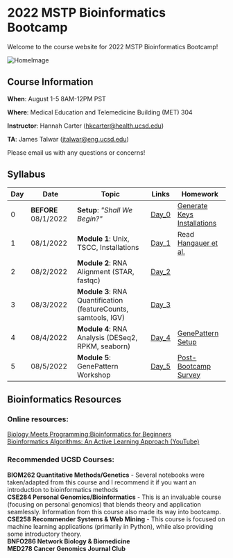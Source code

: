 # 2022 MSTP Bioinformatics Bootcamp
Welcome to the course website for 2022 MSTP Bioinformatics Bootcamp!<br />

![HomeImage](https://imgs.xkcd.com/comics/dna.png)

## Course Information

**When**: August 1-5 8AM-12PM PST

**Where**: Medical Education and Telemedicine Building (MET) 304

**Instructor**: Hannah Carter (hkcarter@health.ucsd.edu)

**TA**: James Talwar (jtalwar@eng.ucsd.edu)

Please email us with any questions or concerns!

## Syllabus

| Day  | Date | Topic | Links | Homework |
| ------------- | ------------- |------------- |------------- |------------- |
| 0 | **BEFORE** 08/1/2022  | **Setup**: *"Shall We Begin?"*  | [Day_0](https://github.com/jvtalwar/2022-MSTP-Bioinformatics-Bootcamp/tree/main/Day_0_Setup) | [Generate Keys](https://github.com/jvtalwar/2022-MSTP-Bioinformatics-Bootcamp/tree/main/Day_0_Setup/Generate_Keys)<br />[Installations](https://github.com/jvtalwar/2022-MSTP-Bioinformatics-Bootcamp/tree/main/Day_0_Setup/Installations)| 
| 1  | 08/1/2022  | **Module 1**: Unix, TSCC, Installations  | [Day_1]()  | Read [Hangauer et al.](https://www.ncbi.nlm.nih.gov/pmc/articles/PMC5933935/)| 
| 2  | 08/2/2022  | **Module 2**: RNA Alignment (STAR, fastqc)  | [Day_2]()   | | 
| 3  | 08/3/2022  | **Module 3**: RNA Quantification (featureCounts, samtools, IGV)  | [Day_3]()  | |
| 4  | 08/4/2022  | **Module 4**: RNA Analysis (DESeq2, RPKM, seaborn)  | [Day_4]()  |[GenePattern Setup]() |
| 5  | 08/5/2022  | **Module 5**: GenePattern Workshop  | [Day_5]()  |[Post-Bootcamp Survey]()|

## Bioinformatics Resources

### Online resources:
[Biology Meets Programming:Bioinformatics for Beginners](https://www.coursera.org/learn/bioinformatics)<br>
[Bioinformatics Algorithms: An Active Learning Approach (YouTube)](https://www.youtube.com/c/bioinfalgorithms/featured)<br>

### Recommended UCSD Courses:
**BIOM262 Quantitative Methods/Genetics** - Several notebooks were taken/adapted from this course and I recommend it if you want an introduction to bioinformatics methods<br>
**CSE284 Personal Genomics/Bioinformatics** - This is an invaluable course (focusing on personal genomics) that blends theory and application seamlessly. Information from this course also made its way into bootcamp. <br>
**CSE258 Recommender Systems & Web Mining** - This course is focused on machine learning applications (primarily in Python), while also providing some introductory theory.<br>
**BNFO286 Network Biology & Biomedicine**<br>
**MED278 Cancer Genomics Journal Club**<br>



